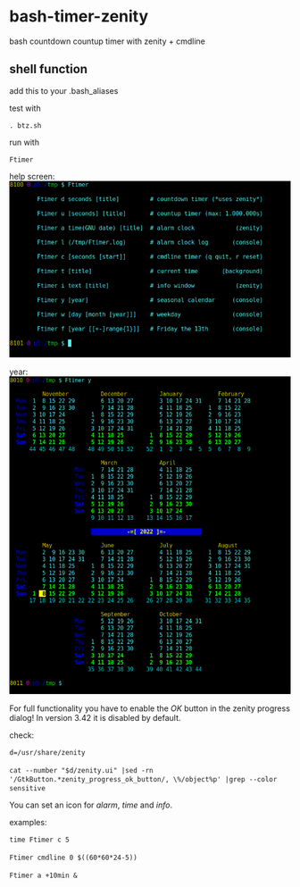 # bash-timer-zenity
bash countdown countup timer with zenity + cmdline

## shell function
add this to your .bash_aliases

test with
```
. btz.sh
```

run with
```
Ftimer
```

help screen:\
![help](screenshot.png)

year:\
![year](year.png)

For full functionality you have to enable the _OK_ button in the zenity progress dialog! In version 3.42 it is disabled by default.

check:
```
d=/usr/share/zenity

cat --number "$d/zenity.ui" |sed -rn '/GtkButton.*zenity_progress_ok_button/, \%/object%p' |grep --color sensitive
```

You can set an icon for *alarm*, *time* and *info*.

examples:
```
time Ftimer c 5

Ftimer cmdline 0 $((60*60*24-5))

Ftimer a +10min &
```
